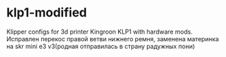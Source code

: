 # klp1-modified
Klipper configs for 3d printer Kingroon KLP1 with hardware mods.
Исправлен перекос правой ветви нижнего ремня, заменена материнка на skr mini e3 v3(родная отправилась в страну радужных пони)
